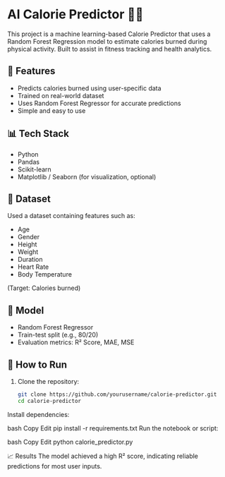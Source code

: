 # AI Calorie Predictor 🥗🤖

This project is a machine learning-based Calorie Predictor that uses a Random Forest Regression model to estimate calories burned during physical activity. Built to assist in fitness tracking and health analytics.

## 🚀 Features

- Predicts calories burned using user-specific data
- Trained on real-world dataset
- Uses Random Forest Regressor for accurate predictions
- Simple and easy to use

## 📊 Tech Stack

- Python
- Pandas
- Scikit-learn
- Matplotlib / Seaborn (for visualization, optional)

## 📁 Dataset

Used a dataset containing features such as:
- Age
- Gender
- Height
- Weight
- Duration
- Heart Rate
- Body Temperature

(Target: Calories burned)

## 🧠 Model

- Random Forest Regressor
- Train-test split (e.g., 80/20)
- Evaluation metrics: R² Score, MAE, MSE

## 🔧 How to Run

1. Clone the repository:
   ```bash
   git clone https://github.com/yourusername/calorie-predictor.git
   cd calorie-predictor
Install dependencies:

bash
Copy
Edit
pip install -r requirements.txt
Run the notebook or script:

bash
Copy
Edit
python calorie_predictor.py

📈 Results
The model achieved a high R² score, indicating reliable predictions for most user inputs.
